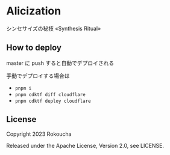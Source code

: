 # Alicization

シンセサイズの秘技 «Synthesis Ritual»

## How to deploy

master に push すると自動でデプロイされる

手動でデプロイする場合は

- `pnpm i`
- `pnpm cdktf diff cloudflare`
- `pnpm cdktf deploy cloudflare`

## License

Copyright 2023 Rokoucha

Released under the Apache License, Version 2.0, see LICENSE.
